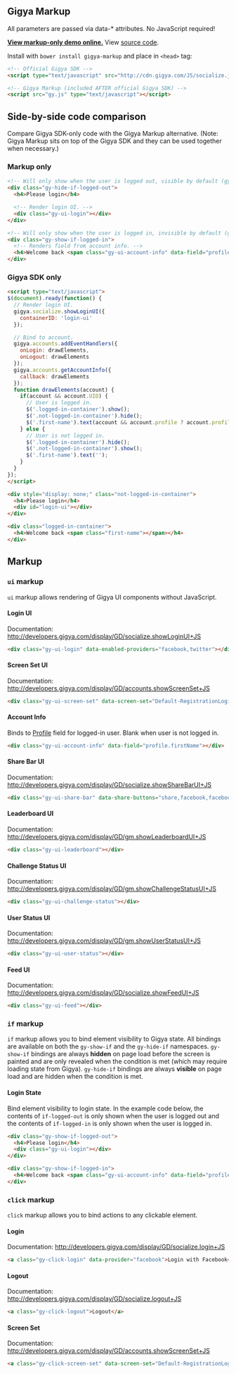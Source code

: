 ## Gigya Markup
All parameters are passed via data-* attributes. No JavaScript required!

[**View markup-only demo online.**](http://scotthovestadt.github.io/gigya-markup/) View [source code](https://github.com/scotthovestadt/gigya-markup/blob/master/index.html).

Install with ````bower install gigya-markup```` and place in ````<head>```` tag:
````html
<!-- Official Gigya SDK -->
<script type="text/javascript" src="http://cdn.gigya.com/JS/socialize.js?apiKey=<API KEY HERE>"></script>

<!-- Gigya Markup (included AFTER official Gigya SDK) -->
<script src="gy.js" type="text/javascript"></script>
````

## Side-by-side code comparison
Compare Gigya SDK-only code with the Gigya Markup alternative. (Note: Gigya Markup sits on top of the Gigya SDK and they can be used together when necessary.)

### Markup only
````html
<!-- Will only show when the user is logged out, visible by default (gy-hide-if). -->
<div class="gy-hide-if-logged-out">
  <h4>Please login</h4>

  <!-- Render login UI. -->
  <div class="gy-ui-login"></div>
</div>

<!-- Will only show when the user is logged in, invisible by default (gy-show-if). -->
<div class="gy-show-if-logged-in">
  <!-- Renders field from account info. -->
  <h4>Welcome back <span class="gy-ui-account-info" data-field="profile.firstName"></span></h4>
</div>
````

### Gigya SDK only
````html
<script type="text/javascript">
$(document).ready(function() {
  // Render login UI.
  gigya.socialize.showLoginUI({
    containerID: 'login-ui'
  });

  // Bind to account.
  gigya.accounts.addEventHandlers({
    onLogin: drawElements,
    onLogout: drawElements
  });
  gigya.accounts.getAccountInfo({
    callback: drawElements
  });
  function drawElements(account) {
    if(account && account.UID) {
      // User is logged in.
      $('.logged-in-container').show();
      $('.not-logged-in-container').hide();
      $('.first-name').text(account && account.profile ? account.profile.firstName : '');
    } else {
      // User is not logged in.
      $('.logged-in-container').hide();
      $('.not-logged-in-container').show();
      $('.first-name').text('');
    }
  }
});
</script>

<div style="display: none;" class="not-logged-in-container">
  <h4>Please login</h4>
  <div id="login-ui"></div>
</div>

<div class="logged-in-container">
  <h4>Welcome back <span class="first-name"></span></h4>
</div>
````

## Markup

### ````ui```` markup
````ui```` markup allows rendering of Gigya UI components without JavaScript.

#### Login UI
Documentation: http://developers.gigya.com/display/GD/socialize.showLoginUI+JS
````html
<div class="gy-ui-login" data-enabled-providers="facebook,twitter"></div>
````

#### Screen Set UI
Documentation: http://developers.gigya.com/display/GD/accounts.showScreenSet+JS
````html
<div class="gy-ui-screen-set" data-screen-set="Default-RegistrationLogin"></div>
````

#### Account Info
Binds to [Profile](http://developers.gigya.com/display/GD/Profile+JS) field for logged-in user. Blank when user is not logged in.
````html
<div class="gy-ui-account-info" data-field="profile.firstName"></div>
````

#### Share Bar UI
Documentation: http://developers.gigya.com/display/GD/socialize.showShareBarUI+JS
````html
<div class="gy-ui-share-bar" data-share-buttons="share,facebook,facebook-like,googleplus"></div>
````

#### Leaderboard UI
Documentation: http://developers.gigya.com/display/GD/gm.showLeaderboardUI+JS
````html
<div class="gy-ui-leaderboard"></div>
````

#### Challenge Status UI
Documentation: http://developers.gigya.com/display/GD/gm.showChallengeStatusUI+JS
````html
<div class="gy-ui-challenge-status"></div>
````

#### User Status UI
Documentation: http://developers.gigya.com/display/GD/gm.showUserStatusUI+JS
````html
<div class="gy-ui-user-status"></div>
````

#### Feed UI
Documentation: http://developers.gigya.com/display/GD/socialize.showFeedUI+JS
````html
<div class="gy-ui-feed"></div>
````

### ````if```` markup
````if```` markup allows you to bind element visibility to Gigya state. All bindings are available on both the ````gy-show-if```` and the ````gy-hide-if```` namespaces. ````gy-show-if```` bindings are always **hidden** on page load before the screen is painted and are only revealed when the condition is met (which may require loading state from Gigya). ````gy-hide-if```` bindings are always **visible** on page load and are hidden when the condition is met.

#### Login State
Bind element visibility to login state. In the example code below, the contents of ````if-logged-out```` is only shown when the user is logged out and the contents of ````if-logged-in```` is only shown when the user is logged in.
````html
<div class="gy-show-if-logged-out">
  <h4>Please login</h4>
  <div class="gy-ui-login"></div>
</div>

<div class="gy-show-if-logged-in">
  <h4>Welcome back <span class="gy-ui-account-info" data-field="profile.firstName"></span></h4>
</div>
````

### ````click```` markup
````click```` markup allows you to bind actions to any clickable element.

#### Login
Documentation: http://developers.gigya.com/display/GD/socialize.login+JS
````html
<a class="gy-click-login" data-provider="facebook">Login with Facebook</a>
````

#### Logout
Documentation: http://developers.gigya.com/display/GD/socialize.logout+JS
````html
<a class="gy-click-logout">Logout</a>
````

#### Screen Set
Documentation: http://developers.gigya.com/display/GD/accounts.showScreenSet+JS
````html
<a class="gy-click-screen-set" data-screen-set="Default-RegistrationLogin">Launch Screen Set</a>
````
